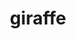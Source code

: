 ---
title: "giraffe"
hashtag: giraffe
layout: hashtag
tags:
  - Mammal
  - Animal
type-of:
  - Mammal
---